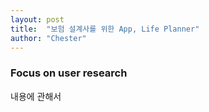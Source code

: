 ```yaml
---
layout: post
title:  "보험 설계사를 위한 App, Life Planner"
author: "Chester"
---
```






### Focus on user research
내용에 관해서
